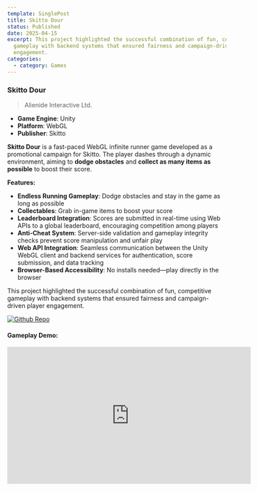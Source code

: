 ```yaml
---
template: SinglePost
title: Skitto Dour
status: Published
date: 2025-04-15
excerpt: This project highlighted the successful combination of fun, competitive
  gameplay with backend systems that ensured fairness and campaign-driven player
  engagement.
categories:
  - category: Games
---
```

### Skitto Dour  
>Alienide Interactive Ltd.  


- **Game Engine**: Unity  
- **Platform**: WebGL  
- **Publisher**: Skitto  

**Skitto Dour** is a fast-paced WebGL infinite runner game developed as a promotional campaign for Skitto. The player dashes through a dynamic environment, aiming to **dodge obstacles** and **collect as many items as possible** to boost their score.

**Features:**
- **Endless Running Gameplay**: Dodge obstacles and stay in the game as long as possible  
- **Collectables**: Grab in-game items to boost your score  
- **Leaderboard Integration**: Scores are submitted in real-time using Web APIs to a global leaderboard, encouraging competition among players  
- **Anti-Cheat System**: Server-side validation and gameplay integrity checks prevent score manipulation and unfair play  
- **Web API Integration**: Seamless communication between the Unity WebGL client and backend services for authentication, score submission, and data tracking  
- **Browser-Based Accessibility**: No installs needed—play directly in the browser  

This project highlighted the successful combination of fun, competitive gameplay with backend systems that ensured fairness and campaign-driven player engagement.


[![Github Repo](https://ucarecdn.com/9a07ecf1-046f-4e8f-9d34-32546c6f372b/-/preview/280x80/)](https://www.skitto.com/skitto-dour)


#### Gameplay Demo:
<iframe width="560" height="315" src="https://www.youtube.com/embed/zDKEs3hypKU" frameborder="0" allow="accelerometer; autoplay; encrypted-media; gyroscope; picture-in-picture" allowfullscreen></iframe>
